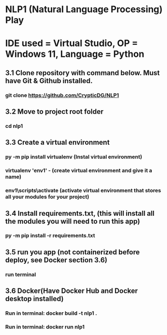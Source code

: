 # NLP1 (Natural Language Processing) Play

# IDE used = Virtual Studio, OP = Windows 11, Language = Python
## 3.1 Clone repository with command below. Must have Git & Github installed.
### git clone https://github.com/CrypticDG/NLP1
## 3.2 Move to project root folder
### cd nlp1
## 3.3 Create a virtual environment
### py -m pip install virtualenv (Instal virtual environment)
### virtualenv 'env1' - (create virtual environment and give it a name)
### env1\scripts\activate (activate virtual environment that stores all your modules for your project)
## 3.4 Install requirements.txt, (this will install all the modules you will need to run this app)
### py -m pip install -r requirements.txt
## 3.5 run you app  (not containerized before deploy, see Docker section 3.6)
### run terminal
## 3.6 Docker(Have Docker Hub and Docker desktop installed)
### Run in terminal: docker build -t nlp1 .    
### Run in terminal: docker run nlp1         

